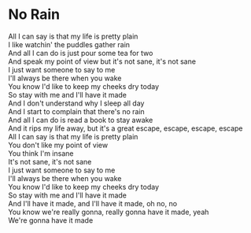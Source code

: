 # No Rain

All I can say is that my life is pretty plain  
I like watchin' the puddles gather rain  
And all I can do is just pour some tea for two  
And speak my point of view but it's not sane, it's not sane  
I just want someone to say to me  
I'll always be there when you wake  
You know I'd like to keep my cheeks dry today  
So stay with me and I'll have it made  
And I don't understand why I sleep all day  
And I start to complain that there's no rain  
And all I can do is read a book to stay awake  
And it rips my life away, but it's a great escape, escape, escape, escape  
All I can say is that my life is pretty plain  
You don't like my point of view  
You think I'm insane  
It's not sane, it's not sane  
I just want someone to say to me  
I'll always be there when you wake  
You know I'd like to keep my cheeks dry today  
So stay with me and I'll have it made  
And I'll have it made, and I'll have it made, oh no, no  
You know we're really gonna, really gonna have it made, yeah  
We're gonna have it made
